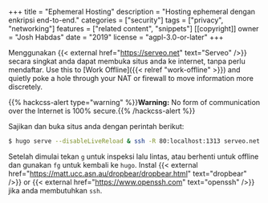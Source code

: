 +++
title = "Ephemeral Hosting"
description = "Hosting ephemeral dengan enkripsi end-to-end."
categories = ["security"]
tags = ["privacy", "networking"]
features = ["related content", "snippets"]
[[copyright]]
  owner = "Josh Habdas"
  date = "2019"
  license = "agpl-3.0-or-later"
+++

Menggunakan {{< external href="https://serveo.net" text="Serveo" />}} secara singkat anda dapat membuka situs anda ke internet, tanpa perlu mendaftar. Use this to [Work Offline]({{< relref "work-offline" >}}) and quietly poke a hole through your NAT or firewall to move information more discretely.

{{% hackcss-alert type="warning" %}}**Warning:** No form of communication over the Internet is 100% secure.{{% /hackcss-alert %}}

Sajikan dan buka situs anda dengan perintah berikut:

```sh
$ hugo serve --disableLiveReload & ssh -R 80:localhost:1313 serveo.net
```

Setelah dimulai tekan `g` untuk inspeksi lalu lintas, atau berhenti untuk offline dan gunakan `fg` untuk kembali ke `hugo`. Instal {{< external href="https://matt.ucc.asn.au/dropbear/dropbear.html" text="dropbear" />}} or {{< external href="https://www.openssh.com" text="openssh" />}} jika anda membutuhkan `ssh`.
